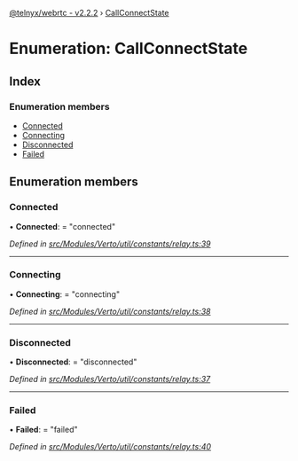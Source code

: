 [@telnyx/webrtc - v2.2.2](../README.md) › [CallConnectState](callconnectstate.md)

# Enumeration: CallConnectState

## Index

### Enumeration members

* [Connected](callconnectstate.md#connected)
* [Connecting](callconnectstate.md#connecting)
* [Disconnected](callconnectstate.md#disconnected)
* [Failed](callconnectstate.md#failed)

## Enumeration members

###  Connected

• **Connected**: = "connected"

*Defined in [src/Modules/Verto/util/constants/relay.ts:39](https://github.com/team-telnyx/webrtc/blob/main/packages/js/src/Modules/Verto/util/constants/relay.ts#L39)*

___

###  Connecting

• **Connecting**: = "connecting"

*Defined in [src/Modules/Verto/util/constants/relay.ts:38](https://github.com/team-telnyx/webrtc/blob/main/packages/js/src/Modules/Verto/util/constants/relay.ts#L38)*

___

###  Disconnected

• **Disconnected**: = "disconnected"

*Defined in [src/Modules/Verto/util/constants/relay.ts:37](https://github.com/team-telnyx/webrtc/blob/main/packages/js/src/Modules/Verto/util/constants/relay.ts#L37)*

___

###  Failed

• **Failed**: = "failed"

*Defined in [src/Modules/Verto/util/constants/relay.ts:40](https://github.com/team-telnyx/webrtc/blob/main/packages/js/src/Modules/Verto/util/constants/relay.ts#L40)*

